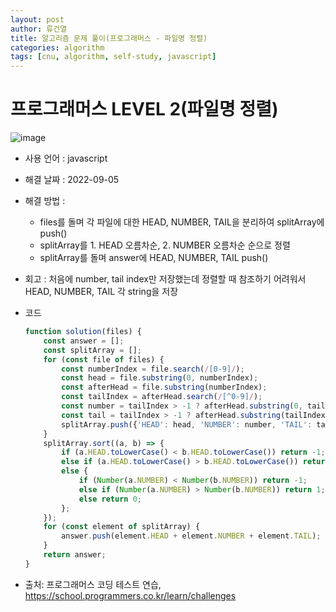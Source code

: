 ```yaml
---
layout: post
author: 류건열
title: 알고리즘 문제 풀이(프로그래머스 - 파일명 정렬)
categories: algorithm
tags: [cnu, algorithm, self-study, javascript]
---
```


# 프로그래머스 LEVEL 2(파일명 정렬)

  ![image](https://user-images.githubusercontent.com/34560965/188366834-87d3c16b-5797-4583-82ce-511896420d12.png)

  - 사용 언어 : javascript

  - 해결 날짜 : 2022-09-05

  - 해결 방법 :

    - files를 돌며 각 파일에 대한 HEAD, NUMBER, TAIL을 분리하여 splitArray에 push()
    - splitArray를 1. HEAD 오름차순, 2. NUMBER 오름차순 순으로 정렬
    - splitArray를 돌며 answer에 HEAD, NUMBER, TAIL push()

  - 회고 : 처음에 number, tail index만 저장했는데 정렬할 때 참조하기 어려워서 HEAD, NUMBER, TAIL 각 string을 저장

  - 코드

    ```javascript
    function solution(files) {
        const answer = [];
        const splitArray = [];
        for (const file of files) {
            const numberIndex = file.search(/[0-9]/);
            const head = file.substring(0, numberIndex);
            const afterHead = file.substring(numberIndex);
            const tailIndex = afterHead.search(/[^0-9]/);
            const number = tailIndex > -1 ? afterHead.substring(0, tailIndex) : afterHead;
            const tail = tailIndex > -1 ? afterHead.substring(tailIndex) : '';
            splitArray.push({'HEAD': head, 'NUMBER': number, 'TAIL': tail});
        }
        splitArray.sort((a, b) => {
            if (a.HEAD.toLowerCase() < b.HEAD.toLowerCase()) return -1;
            else if (a.HEAD.toLowerCase() > b.HEAD.toLowerCase()) return 1;
            else {
                if (Number(a.NUMBER) < Number(b.NUMBER)) return -1;
                else if (Number(a.NUMBER) > Number(b.NUMBER)) return 1;
                else return 0;
            };
        });
        for (const element of splitArray) {
            answer.push(element.HEAD + element.NUMBER + element.TAIL);
        }
        return answer;
    }
    ```
    
  - 출처: 프로그래머스 코딩 테스트 연습, https://school.programmers.co.kr/learn/challenges

